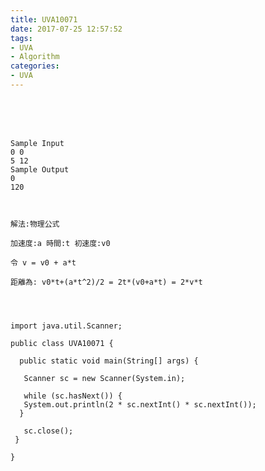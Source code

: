 ```yaml
---
title: UVA10071
date: 2017-07-25 12:57:52
tags:
- UVA
- Algorithm
categories:
- UVA
---
```




 <br /> <br /> <br />

<!-- more -->

	Sample Input
	0 0
	5 12
	Sample Output
	0
	120



	解法:物理公式

	加速度:a 時間:t 初速度:v0

	令 v = v0 + a*t

	距離為: v0*t+(a*t^2)/2 = 2t*(v0+a*t) = 2*v*t




	import java.util.Scanner;

	public class UVA10071 {

	  public static void main(String[] args) {

	   Scanner sc = new Scanner(System.in);

	   while (sc.hasNext()) {
	   System.out.println(2 * sc.nextInt() * sc.nextInt());
	  }

	   sc.close();
	 }

	}
</br>